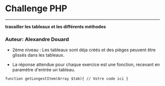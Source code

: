 
# Challenge PHP
___

**travailler les tableaux et les différents méthodes**

### Auteur: Alexandre Douard

* 2ème niveau : Les tableaux sont déja créés et des pièges peuvent être glissés dans les tableaux.


* La réponse attendue pour chaque exercice est une fonction, recevant en paramètre d'entrée un tableau. 

`function getLongestItem(Array $tab){
        // Votre code ici
    }`



